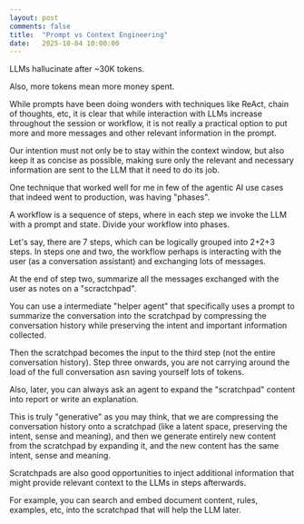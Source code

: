 ```yaml
---
layout: post
comments: false
title:  "Prompt vs Context Engineering"
date:   2025-10-04 10:00:00
---
```


LLMs hallucinate after ~30K tokens.

Also, more tokens mean more money spent. 

While prompts have been doing wonders with techniques like ReAct, chain of thoughts, etc, it is clear that while interaction with LLMs increase throughout the session or workflow, it is not really a practical option to put more and more messages and other relevant information in the prompt.

Our intention must not only be to stay within the context window, but also keep it as concise as possible, making sure only the relevant and necessary information are sent to the LLM that it need to do its job.

One technique that worked well for me in few of the agentic AI use cases that indeed went to production, was having "phases".

A workflow is a sequence of steps, where in each step we invoke the LLM with a prompt and state. Divide your workflow into phases.

Let's say, there are 7 steps, which can be logically grouped into 2+2+3 steps. In steps one and two, the workflow perhaps is interacting with the user (as a conversation assistant) and exchanging lots of messages.

At the end of step two, summarize all the messages exchanged with the user as notes on a "scractchpad". 

You can use a intermediate "helper agent" that specifically uses a prompt to summarize the conversation into the scratchpad by compressing the conversation history while preserving the intent and important information collected.

Then the scratchpad becomes the input to the third step (not the entire conversation history). Step three onwards, you are not carrying around the load of the full conversation asn saving yourself lots of tokens.

Also, later, you can always ask an agent to expand the "scratchpad" content into report or write an explanation.

This is truly "generative" as you may think, that we are compressing the conversation history onto a scratchpad (like a latent space, preserving the intent, sense and meaning), and then we generate entirely new content from the scratchpad by expanding it, and the new content has the same intent, sense and meaning.

Scratchpads are also good opportunities to inject additional information that might provide relevant context to the LLMs in steps afterwards.

For example, you can search and embed document content, rules, examples, etc, into the scratchpad that will help the LLM later.
